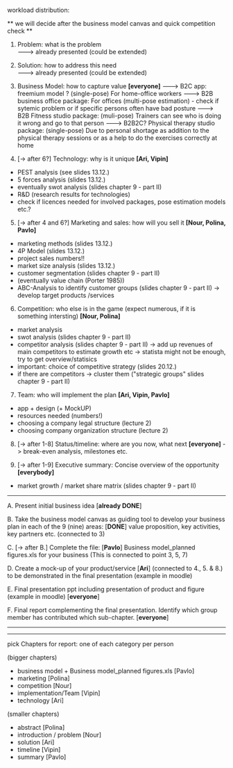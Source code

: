 workload distribution: 

** we will decide after the business model canvas and quick competition check ** 

1. Problem: what is the problem   
---> already presented (could be extended)

2. Solution: how to address this need  
 ---> already presented (could be extended)

3. Business Model: how to capture value **[everyone]**
---> B2C app: freemium model ? (single-pose) For home-office workers
---> B2B business office package: For offices (multi-pose estimation) - check if sytemic problem or if specific persons often have bad posture 
---> B2B Fitness studio package: (muli-pose) Trainers can see who is doing it wrong and go to that person 
---> B2B2C? Physical therapy studio package: (single-pose) Due to personal shortage as addition to the physical therapy sessions or as a help to do the exercises correctly at home

4. [-> after 6?] Technology: why is it unique **[Ari, Vipin]**
 * PEST analysis (see slides 13.12.)
 * 5 forces analysis (slides 13.12.)
 * eventually swot analysis (slides chapter 9 - part II)
 * R&D (research results for technologies)
 * check if licences needed for involved packages, pose estimation models etc.?
    
5. [-> after 4 and 6?] Marketing and sales: how will you sell it **[Nour, Polina, Pavlo]**
 * marketing methods (slides 13.12.)
 * 4P Model (slides 13.12.) 
 * project sales numbers!! 
 * market size analysis (slides 13.12.)
 * customer segmentation (slides chapter 9 - part II)
 * (eventually value chain (Porter 1985))
 * ABC-Analysis to identify customer groups (slides chapter 9 - part II) -> develop target products /services
   
6. Competition: who else is in the game (expect numerous, if it is something intersting) **[Nour, Polina]**
  * market analysis
  * swot analysis (slides chapter 9 - part II)
  * competitor analysis (slides chapter 9 - part II) -> add up revenues of main competitors to estimate growth etc
                                        -> statista might not be enough, try to get overview/statisics
  * important: choice of competitive strategy (slides 20.12.)
  * if there are competitors -> cluster them ("strategic groups" slides chapter 9 - part II)

7. Team: who will implement the plan **[Ari, Vipin, Pavlo]**
 * app + design (+ MockUP)
 * resources needed (numbers!)
 * choosing a company legal structure (lecture 2)
 * choosing company organization structure (lecture 2)
      
8. [-> after 1-8] Status/timeline: where are you now, what next **[everyone]**  -> break-even analysis, milestones etc.

9. [-> after 1-9] Executive summary: Concise overview of the opportunity  **[everybody]**
* market growth / market share matrix (slides chapter 9 - part II)
_______________________________________________________________________________________________________
A. Present initial business idea [**already DONE**]

B. Take the business model canvas 
as guiding tool to develop your business
plan in each of the 9 (nine) areas: [**DONE**]
value proposition, key activities, key partners etc.
(connected to 3)

C. [-> after B.] Complete the file: [**Pavlo**]
Business model_planned figures.xls for your business
(This is connected to point 3, 5, 7)

D. Create a mock-up of your product/service [**Ari**] (connected to 4., 5. & 8.)
to be demonstrated in the final presentation (example in moodle)

E. Final presentation ppt including presentation of product and figure (example in moodle) [**everyone**]

F. Final report complementing the final presentation. Identify which group member has contributed 
which sub-chapter. [**everyone**]

------------------------------------------------------------------------------------------------------
-------------------------------
pick Chapters for report: one of each category per person 

(bigger chapters)
- business model + Business model_planned figures.xls [Pavlo] 
- marketing [Polina]
- competition [Nour]
- implementation/Team [Vipin]
- technology [Ari]
  
(smaller chapters)
- abstract [Polina]
- introduction / problem [Nour]
- solution [Ari]
- timeline [Vipin]
- summary [Pavlo]


